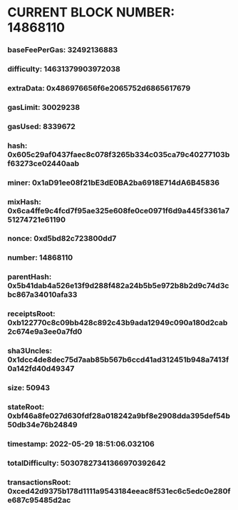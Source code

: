 # CURRENT BLOCK NUMBER: 14868110

### baseFeePerGas: 32492136883
### difficulty: 14631379903972038
### extraData: 0x486976656f6e2065752d6865617679
### gasLimit: 30029238
### gasUsed: 8339672
### hash: 0x605c29af0437faec8c078f3265b334c035ca79c40277103bf63273ce02440aab
### miner: 0x1aD91ee08f21bE3dE0BA2ba6918E714dA6B45836
### mixHash: 0x6ca4ffe9c4fcd7f95ae325e608fe0ce0971f6d9a445f3361a751274721e61190
### nonce: 0xd5bd82c723800dd7
### number: 14868110
### parentHash: 0x5b41dab4a526e13f9d288f482a24b5b5e972b8b2d9c74d3cbc867a34010afa33
### receiptsRoot: 0xb122770c8c09bb428c892c43b9ada12949c090a180d2cab2c674e9a3ee0a7fd0
### sha3Uncles: 0x1dcc4de8dec75d7aab85b567b6ccd41ad312451b948a7413f0a142fd40d49347
### size: 50943
### stateRoot: 0xbf46a8fe027d630fdf28a018242a9bf8e2908dda395def54b50db34e76b24849
### timestamp: 2022-05-29 18:51:06.032106
### totalDifficulty: 50307827341366970392642
### transactionsRoot: 0xced42d9375b178d1111a9543184eeac8f531ec6c5edc0e280fe687c95485d2ac
